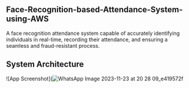 ## Face-Recognition-based-Attendance-System-using-AWS
A face recognition attendance system capable of accurately identifying individuals in real-time, recording their attendance, and ensuring a seamless and fraud-resistant process.

## System Architecture 

![App Screenshot](![WhatsApp Image 2023-11-23 at 20 28 09_e419572f](https://github.com/KordePriyanka/Face-Recognition-based-Attendance-System-using-AWS/assets/98102061/702341dd-1e10-4db0-9bbb-c2f3d10ebf91)

